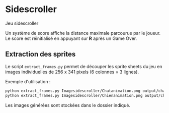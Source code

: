 # Sidescroller
Jeu sidescroller

Un système de score affiche la distance maximale parcourue par le joueur. Le
score est réinitialisé en appuyant sur **R** après un Game Over.

## Extraction des sprites

Le script `extract_frames.py` permet de découper les sprite sheets du jeu en
images individuelles de 256 x 341 pixels (6 colonnes × 3 lignes).

Exemple d'utilisation :

```bash
python extract_frames.py Imagesidescroller/Chatanimation.png output/chat --prefix chat
python extract_frames.py Imagesidescroller/Chienanimation.png output/chien --prefix chien
```

Les images générées sont stockées dans le dossier indiqué.
